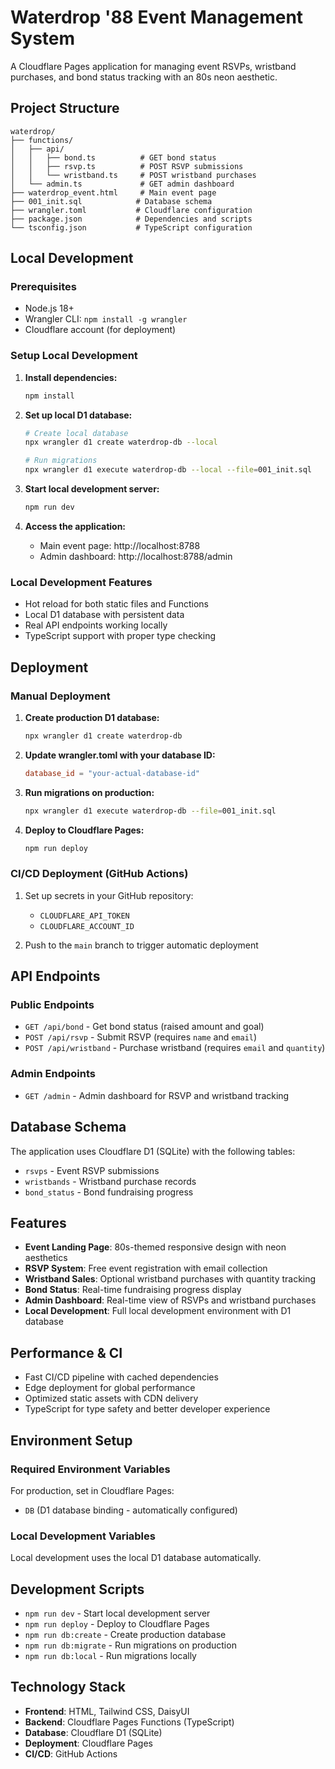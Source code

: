 # Waterdrop '88 Event Management System

A Cloudflare Pages application for managing event RSVPs, wristband purchases, and bond status tracking with an 80s neon aesthetic.

## Project Structure

```
waterdrop/
├── functions/
│   ├── api/
│   │   ├── bond.ts          # GET bond status
│   │   ├── rsvp.ts          # POST RSVP submissions
│   │   └── wristband.ts     # POST wristband purchases
│   └── admin.ts             # GET admin dashboard
├── waterdrop_event.html     # Main event page
├── 001_init.sql            # Database schema
├── wrangler.toml           # Cloudflare configuration
├── package.json            # Dependencies and scripts
└── tsconfig.json           # TypeScript configuration
```

## Local Development

### Prerequisites

- Node.js 18+
- Wrangler CLI: `npm install -g wrangler`
- Cloudflare account (for deployment)

### Setup Local Development

1. **Install dependencies:**
   ```bash
   npm install
   ```

2. **Set up local D1 database:**
   ```bash
   # Create local database
   npx wrangler d1 create waterdrop-db --local
   
   # Run migrations
   npx wrangler d1 execute waterdrop-db --local --file=001_init.sql
   ```

3. **Start local development server:**
   ```bash
   npm run dev
   ```

4. **Access the application:**
   - Main event page: http://localhost:8788
   - Admin dashboard: http://localhost:8788/admin

### Local Development Features

- Hot reload for both static files and Functions
- Local D1 database with persistent data
- Real API endpoints working locally
- TypeScript support with proper type checking

## Deployment

### Manual Deployment

1. **Create production D1 database:**
   ```bash
   npx wrangler d1 create waterdrop-db
   ```

2. **Update wrangler.toml with your database ID:**
   ```toml
   database_id = "your-actual-database-id"
   ```

3. **Run migrations on production:**
   ```bash
   npx wrangler d1 execute waterdrop-db --file=001_init.sql
   ```

4. **Deploy to Cloudflare Pages:**
   ```bash
   npm run deploy
   ```

### CI/CD Deployment (GitHub Actions)

1. Set up secrets in your GitHub repository:
   - `CLOUDFLARE_API_TOKEN`
   - `CLOUDFLARE_ACCOUNT_ID`

2. Push to the `main` branch to trigger automatic deployment

## API Endpoints

### Public Endpoints
- `GET /api/bond` - Get bond status (raised amount and goal)
- `POST /api/rsvp` - Submit RSVP (requires `name` and `email`)
- `POST /api/wristband` - Purchase wristband (requires `email` and `quantity`)

### Admin Endpoints
- `GET /admin` - Admin dashboard for RSVP and wristband tracking

## Database Schema

The application uses Cloudflare D1 (SQLite) with the following tables:

- `rsvps` - Event RSVP submissions
- `wristbands` - Wristband purchase records  
- `bond_status` - Bond fundraising progress

## Features

- **Event Landing Page**: 80s-themed responsive design with neon aesthetics
- **RSVP System**: Free event registration with email collection
- **Wristband Sales**: Optional wristband purchases with quantity tracking
- **Bond Status**: Real-time fundraising progress display
- **Admin Dashboard**: Real-time view of RSVPs and wristband purchases
- **Local Development**: Full local development environment with D1 database

## Performance & CI

- Fast CI/CD pipeline with cached dependencies
- Edge deployment for global performance
- Optimized static assets with CDN delivery
- TypeScript for type safety and better developer experience

## Environment Setup

### Required Environment Variables

For production, set in Cloudflare Pages:
- `DB` (D1 database binding - automatically configured)

### Local Development Variables

Local development uses the local D1 database automatically.

## Development Scripts

- `npm run dev` - Start local development server
- `npm run deploy` - Deploy to Cloudflare Pages
- `npm run db:create` - Create production database
- `npm run db:migrate` - Run migrations on production
- `npm run db:local` - Run migrations locally

## Technology Stack

- **Frontend**: HTML, Tailwind CSS, DaisyUI
- **Backend**: Cloudflare Pages Functions (TypeScript)
- **Database**: Cloudflare D1 (SQLite)
- **Deployment**: Cloudflare Pages
- **CI/CD**: GitHub Actions
